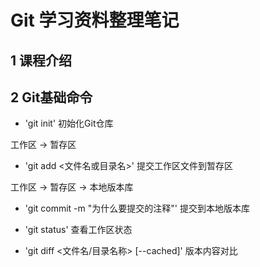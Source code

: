 # Git 学习资料整理笔记
## 1 课程介绍
## 2 Git基础命令

- 'git init' 初始化Git仓库

工作区 -> 暂存区
- 'git add <文件名或目录名>' 提交工作区文件到暂存区

工作区 -> 暂存区 -> 本地版本库
- 'git commit -m "为什么要提交的注释"' 提交到本地版本库

- 'git status' 查看工作区状态

- 'git diff <文件名/目录名称> [--cached]' 版本内容对比



